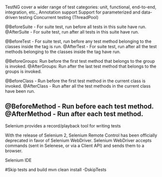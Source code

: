 TestNG cover a wider range of test categories: unit, functional, end-to-end, integration, etc.,
Annotation support
Support for parameterized and data-driven testing
Concurrent testing (ThreadPool)

@BeforeSuite - For suite test, run before all tests in this suite have run.
@AfterSuite -  For suite test, run after all tests in this suite have run.

@BeforeTest - For suite test, run before any test method belonging to the classes inside the <test> tag is run.
@AfterTest - For suite test, run after all the test methods belonging to the classes inside the <test> tag have run.

@BeforeGroups: Run before the first test method that belongs to the group is invoked.
@AfterGroups: Run after the last test method that belongs to the groups is invoked.

@BeforeClass - Run before the first test method in the current class is invoked.
@AfterClass - Run after all the test methods in the current class have been run.

@BeforeMethod - Run before each test method.
@AfterMethod - Run after each test method.
----------------------------------------------------------------------------------------------------------
Selenium provides a record/playback tool for writing tests

With the release of Selenium 2, Selenium Remote Control has been officially deprecated in favor of Selenium WebDriver.
Selenium WebDriver accepts commands (sent in Selenese, or via a Client API) and sends them to a browser. 

Selenium IDE

#Skip tests and build
mvn clean install -DskipTests